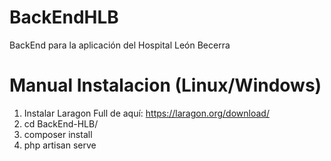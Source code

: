 # BackEndHLB
BackEnd para la aplicación del Hospital León Becerra
# Manual Instalacion (Linux/Windows)
1. Instalar Laragon Full de aquí: https://laragon.org/download/
1. cd BackEnd-HLB/
2. composer install
3. php artisan serve
